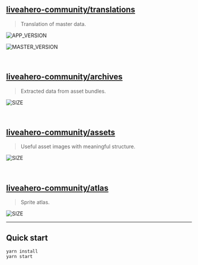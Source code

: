 ## [liveahero-community/translations](https://github.com/liveahero-community/translations)

> Translation of master data.

![APP_VERSION](https://img.shields.io/badge/dynamic/json?color=blue&label=AppVersion&prefix=v&query=%24.appVersion&url=https%3A%2F%2Fraw.githubusercontent.com%2Fliveahero-community%2Ftranslations%2Fmain%2Fmaster-data%2Fversion.json)

![MASTER_VERSION](https://img.shields.io/badge/dynamic/json?color=blue&label=MasterVersion&query=%24.masterVersion&url=https%3A%2F%2Fraw.githubusercontent.com%2Fliveahero-community%2Ftranslations%2Fmain%2Fmaster-data%2Fversion.json)

<br/>

## [liveahero-community/archives](https://github.com/liveahero-community/archives)

> Extracted data from asset bundles.

![SIZE](https://img.shields.io/github/repo-size/liveahero-community/archives)

<br/>

## [liveahero-community/assets](https://github.com/liveahero-community/assets)

> Useful asset images with meaningful structure.

![SIZE](https://img.shields.io/github/repo-size/liveahero-community/assets)

<br/>

## [liveahero-community/atlas](https://github.com/liveahero-community/atlas)

> Sprite atlas.

![SIZE](https://img.shields.io/github/repo-size/liveahero-community/atlas)

---

## Quick start

```shell
yarn install
yarn start
```
